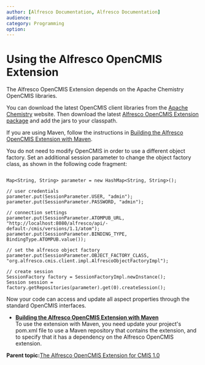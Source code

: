 ```yaml
---
author: [Alfresco Documentation, Alfresco Documentation]
audience: 
category: Programming
option: 
---
```


# Using the Alfresco OpenCMIS Extension

The Alfresco OpenCMIS Extension depends on the Apache Chemistry OpenCMIS libraries.

You can download the latest OpenCMIS client libraries from the [Apache Chemistry](http://chemistry.apache.org/java/download.html) website. Then download the latest [Alfresco OpenCMIS Extension package](http://code.google.com/a/apache-extras.org/p/alfresco-opencmis-extension/downloads/list) and add the jars to your classpath.

If you are using Maven, follow the instructions in [Building the Alfresco OpenCMIS Extension with Maven](opencmis-ext-maven.md).

You do not need to modify OpenCMIS in order to use a different object factory. Set an additional session parameter to change the object factory class, as shown in the following code fragment:

```

Map<String, String> parameter = new HashMap<String, String>();

// user credentials
parameter.put(SessionParameter.USER, "admin");
parameter.put(SessionParameter.PASSWORD, "admin");

// connection settings
parameter.put(SessionParameter.ATOMPUB_URL, "http://localhost:8080/alfresco/api/-default-/cmis/versions/1.1/atom");
parameter.put(SessionParameter.BINDING_TYPE, BindingType.ATOMPUB.value());

// set the alfresco object factory
parameter.put(SessionParameter.OBJECT_FACTORY_CLASS, "org.alfresco.cmis.client.impl.AlfrescoObjectFactoryImpl");

// create session
SessionFactory factory = SessionFactoryImpl.newInstance();
Session session = factory.getRepositories(parameter).get(0).createSession();

```

Now your code can access and update all aspect properties through the standard OpenCMIS interfaces.

-   **[Building the Alfresco OpenCMIS Extension with Maven](../../../pra/1/concepts/opencmis-ext-maven.md)**  
 To use the extension with Maven, you need update your project's pom.xml file to use a Maven repository that contains the extension, and to specify that it has a dependency on the Alfresco OpenCMIS extension.

**Parent topic:**[The Alfresco OpenCMIS Extension for CMIS 1.0](../../../pra/1/concepts/opencmis-ext-intro.md)

